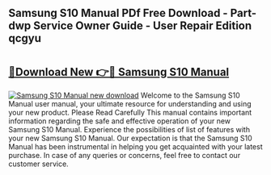 ## Samsung S10 Manual PDf Free Download - Part-dwp Service Owner Guide - User Repair Edition qcgyu

# <h2><a href="http://bc99542.oget.top/?id=Samsung+S10+Manual">🔗Download New 👉🔴 Samsung S10 Manual</a></h2>

[![Samsung S10 Manual new download](https://i.imgur.com/5g1atiW.png)](http://bc99542.oget.top/?id=Samsung+S10+Manual)
Welcome to the Samsung S10 Manual user manual, your ultimate resource for understanding and using your new product. Please Read Carefully This manual contains important information regarding the safe and effective operation of your new Samsung S10 Manual. Experience the possibilities of list of features with your new Samsung S10 Manual. Our expectation is that the Samsung S10 Manual has been instrumental in helping you get acquainted with your latest purchase. In case of any queries or concerns, feel free to contact our customer service.
